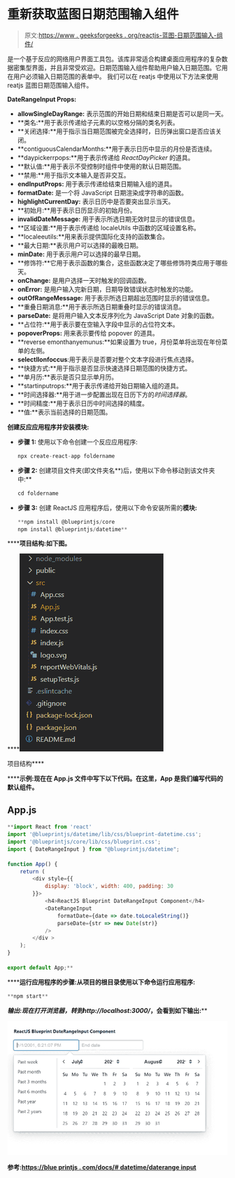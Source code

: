 # 重新获取蓝图日期范围输入组件

> 原文:[https://www . geeksforgeeks . org/reactjs-蓝图-日期范围输入-组件/](https://www.geeksforgeeks.org/reactjs-blueprint-daterangeinput-component/)

是一个基于反应的网络用户界面工具包。该库非常适合构建桌面应用程序的复杂数据密集型界面，并且非常受欢迎。日期范围输入组件帮助用户输入日期范围。它用在用户必须输入日期范围的表单中。  我们可以在 reatjs 中使用以下方法来使用 reatjs 蓝图日期范围输入组件。

**DateRangeInput Props:**

*   **allowSingleDayRange:** 表示范围的开始日期和结束日期是否可以是同一天。
*   **类名:**用于表示传递给子元素的以空格分隔的类名列表。
*   **关闭选择:**用于指示当日期范围被完全选择时，日历弹出窗口是否应该关闭。
*   **contiguousCalendarMonths:**用于表示日历中显示的月份是否连续。
*   **daypickerrpops:**用于表示传递给 *ReactDayPicker* 的道具。
*   **默认值:**用于表示不受控制时组件中使用的默认日期范围。
*   **禁用:**用于指示文本输入是否非交互。
*   **endInputProps:** 用于表示传递给结束日期输入组的道具。
*   **formatDate:** 是一个将 JavaScript 日期渲染成字符串的函数。
*   **highlightCurrentDay:** 表示日历中是否要突出显示当天。
*   **初始月:**用于表示日历显示的初始月份。
*   **invalidDateMessage:** 用于表示所选日期无效时显示的错误信息。
*   **区域设置:**用于表示传递给 localeUtils 中函数的区域设置名称。
*   **localeeutils:**用来表示提供国际化支持的函数集合。
*   **最大日期:**表示用户可以选择的最晚日期。
*   **minDate:** 用于表示用户可以选择的最早日期。
*   **修饰符:**它用于表示函数的集合，这些函数决定了哪些修饰符类应用于哪些天。
*   **onChange:** 是用户选择一天时触发的回调函数。
*   **onError:** 是用户输入完新日期，日期导致错误状态时触发的功能。
*   **outOfRangeMessage:** 用于表示所选日期超出范围时显示的错误信息。
*   **重叠日期消息:**用于表示所选日期重叠时显示的错误消息。
*   **parseDate:** 是将用户输入文本反序列化为 JavaScript Date 对象的函数。
*   **占位符:**用于表示要在空输入字段中显示的占位符文本。
*   **popoverProps:** 用来表示要传给 popover 的道具。
*   **reverse emonthanyemunus:**如果设置为 true，月份菜单将出现在年份菜单的左侧。
*   **selectllonfoccus**:用于表示是否要对整个文本字段进行焦点选择。
*   **快捷方式:**用于指示是否显示快速选择日期范围的快捷方式。
*   **单月历:**表示是否只显示单月历。
*   **startinputrops:**用于表示传递给开始日期输入组的道具。
*   **时间选择器:**用于进一步配置出现在日历下方的*时间选择器*。
*   **时间精度:**用于表示日历中时间选择的精度。
*   **值:**表示当前选择的日期范围。

**创建反应应用程序并安装模块:**

*   **步骤 1:** 使用以下命令创建一个反应应用程序:

    ```jsx
    npx create-react-app foldername
    ```

*   **步骤 2:** 创建项目文件夹(即文件夹名**)后，使用以下命令移动到该文件夹中:**

    ```jsx
    cd foldername
    ```

*   **步骤 3:** 创建 ReactJS 应用程序后，使用以下命令安装所需的****模块:****

    ```jsx
    **npm install @blueprintjs/core
    npm install @blueprintjs/datetime**
    ```

******项目结构:**如下图。****

****![](img/f04ae0d8b722a9fff0bd9bd138b29c23.png)

项目结构**** 

******示例:**现在在 **App.js** 文件中写下以下代码。在这里，App 是我们编写代码的默认组件。****

## ****App.js****

```jsx
**import React from 'react'
import '@blueprintjs/datetime/lib/css/blueprint-datetime.css';
import '@blueprintjs/core/lib/css/blueprint.css';
import { DateRangeInput } from "@blueprintjs/datetime";

function App() {
    return (
        <div style={{
            display: 'block', width: 400, padding: 30
        }}>
            <h4>ReactJS Blueprint DateRangeInput Component</h4>
            <DateRangeInput
                formatDate={date => date.toLocaleString()}
                parseDate={str => new Date(str)}
            />
        </div >
    );
}

export default App;**
```

******运行应用程序的步骤:**从项目的根目录使用以下命令运行应用程序:****

```jsx
**npm start**
```

******输出:**现在打开浏览器，转到***http://localhost:3000/***，会看到如下输出:****

****![](img/e84797b6f09e471174a7eed2d0877b56.png)****

******参考:**[https://blue printjs . com/docs/# datetime/daterange input](https://blueprintjs.com/docs/#datetime/daterangeinput)****